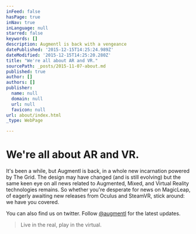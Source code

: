 ```yaml
---
inFeed: false
hasPage: true
inNav: true
inLanguage: null
starred: false
keywords: []
description: Augmentl is back with a vengeance
datePublished: '2015-12-15T14:25:24.989Z'
dateModified: '2015-12-15T14:25:20.280Z'
title: "We're all about AR and VR."
sourcePath: _posts/2015-11-07-about.md
published: true
author: []
authors: []
publisher:
  name: null
  domain: null
  url: null
  favicon: null
url: about/index.html
_type: WebPage

---
```

# We're all about AR and VR.

It's been a while, but Augmentl is back, in a whole new incarnation powered by The Grid. The design may have changed (and is still evolving) but the same keen eye on all news related to Augmented, Mixed, and Virtual Reality technologies remains. So whether you're desperate for news on MagicLeap, of eagerly awaiting new releases from Oculus and SteamVR, stick around: we have you covered.

You can also find us on twitter. Follow [@augmentl][0] for the latest updates.

> Live in the real, play in the virtual.



[0]: http://www.twitter.com/augmentl